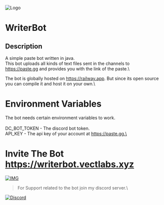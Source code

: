 ![Logo](https://i.imgur.com/C4Ef8fT.png)
# WriterBot
## Description
A simple paste bot written in java.\
This bot uploads all kinds of text files sent in the channels to https://paste.gg and provides you with the link of the paste.\

The bot is globally hosted on https://railway.app. But since its open source you can compile it and host it on your own.\
# Environment Variables
The bot needs certain environment variables to work.\
\
DC_BOT_TOKEN - The discord bot token.\
API_KEY - The api key of your account at https://paste.gg.\
# Invite The Bot https://writerbot.vectlabs.xyz

[![IMG](https://i.imgur.com/iQmbKEe.png)](https://writerbot.vectlabs.xyz)

>For Support related to the bot join my discord server.\

[![Discord](https://discord.com/api/guilds/928525879087362050/widget.png?style=banner4)](https://discord.vectlabs.xyz)


